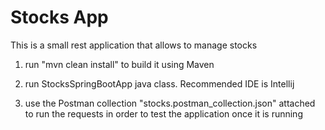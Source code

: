 # Stocks App

This is a small rest application that allows to manage stocks


1. run "mvn clean install" to build it using Maven

2. run StocksSpringBootApp java class. Recommended IDE is Intellij

3. use the Postman collection "stocks.postman_collection.json" attached to run the requests in order to test the application once it is running

